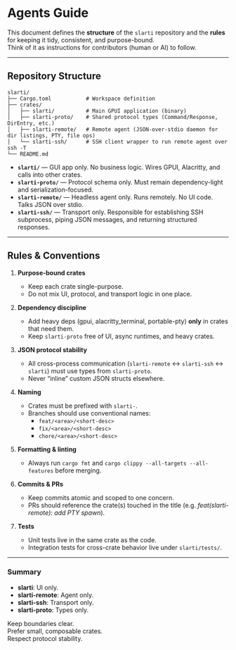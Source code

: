# Agents Guide

This document defines the **structure** of the `slarti` repository and the **rules** for keeping it tidy, consistent, and purpose-bound.  
Think of it as instructions for contributors (human or AI) to follow.

---

## Repository Structure

```
slarti/
├── Cargo.toml           # Workspace definition
├── crates/
│   ├── slarti/          # Main GPUI application (binary)
│   ├── slarti-proto/    # Shared protocol types (Command/Response, DirEntry, etc.)
│   ├── slarti-remote/   # Remote agent (JSON-over-stdio daemon for dir listings, PTY, file ops)
│   └── slarti-ssh/      # SSH client wrapper to run remote agent over ssh -T
└── README.md
```

- **`slarti/`** — GUI app only. No business logic. Wires GPUI, Alacritty, and calls into other crates.
- **`slarti-proto/`** — Protocol schema only. Must remain dependency-light and serialization-focused.
- **`slarti-remote/`** — Headless agent only. Runs remotely. No UI code. Talks JSON over stdio.
- **`slarti-ssh/`** — Transport only. Responsible for establishing SSH subprocess, piping JSON messages, and returning structured responses.

---

## Rules & Conventions

1. **Purpose-bound crates**  
   - Keep each crate single-purpose.  
   - Do not mix UI, protocol, and transport logic in one place.

2. **Dependency discipline**  
   - Add heavy deps (gpui, alacritty_terminal, portable-pty) **only** in crates that need them.  
   - Keep `slarti-proto` free of UI, async runtimes, and heavy crates.

3. **JSON protocol stability**  
   - All cross-process communication (`slarti-remote` <-> `slarti-ssh` <-> `slarti`) must use types from `slarti-proto`.  
   - Never “inline” custom JSON structs elsewhere.

4. **Naming**  
   - Crates must be prefixed with `slarti-`.  
   - Branches should use conventional names:  
     - `feat/<area>/<short-desc>`  
     - `fix/<area>/<short-desc>`  
     - `chore/<area>/<short-desc>`

5. **Formatting & linting**  
   - Always run `cargo fmt` and `cargo clippy --all-targets --all-features` before merging.

6. **Commits & PRs**  
   - Keep commits atomic and scoped to one concern.  
   - PRs should reference the crate(s) touched in the title (e.g. *feat(slarti-remote): add PTY spawn*).

7. **Tests**  
   - Unit tests live in the same crate as the code.  
   - Integration tests for cross-crate behavior live under `slarti/tests/`.

---

### Summary

- **slarti**: UI only.  
- **slarti-remote**: Agent only.  
- **slarti-ssh**: Transport only.  
- **slarti-proto**: Types only.  

Keep boundaries clear.  
Prefer small, composable crates.  
Respect protocol stability.  
